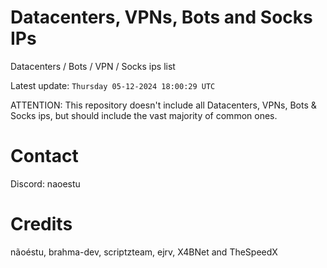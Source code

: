 # Datacenters, VPNs, Bots and Socks IPs
 
Datacenters / Bots / VPN / Socks ips list

Latest update: `Thursday 05-12-2024 18:00:29 UTC` 

ATTENTION: This repository doesn't include all Datacenters, VPNs, Bots & Socks ips, 
but should include the vast majority of common ones.

# Contact
Discord: naoestu

# Credits
nãoéstu, brahma-dev, scriptzteam, ejrv, X4BNet and TheSpeedX
